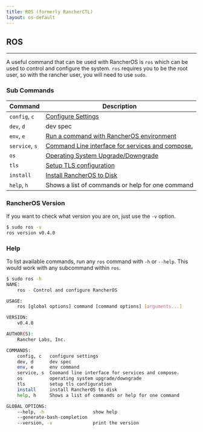 ```yaml
---
title: ROS (formerly RancherCTL)
layout: os-default
---
```


## ROS
---

A useful command that can be used with RancherOS is `ros` which can be used to control and configure the system. `ros` requires you to be the root user, so with the rancher user, you will need to use `sudo`.

### Sub Commands

| Command       | Description                                                                                   |
|---------------|-----------------------------------------------------------------------------------------------|
|`config`, `c`  | [Configure Settings]({{site.baseurl}}/os/rancheros-tools/ros/config/)                         |
|`dev`, `d`     | dev spec
|`env`, `e`     | [Run a command with RancherOS environment]({{site.baseurl}}/os/rancheros-tools/ros/env/)      |
|`service`, `s` | [Command Line interface for services and compose.]({{site.baseurl}}/os/rancheros-tools/ros/service/)                          |
|`os`           | [Operating System Upgrade/Downgrade]({{site.baseurl}}/os/rancheros-tools/ros/os/)             |
|`tls`          | [Setup TLS configuration]({{site.baseurl}}/os/rancheros-tools/ros/tls/)                       |
|`install`      | [Install RancherOS to Disk]({{site.baseurl}}/os/rancheros-tools/ros/install/)                 |
|`help`, `h`    | Shows a list of commands or help for one command                                              |


### RancherOS Version

If you want to check what version you are on, just use the `-v` option.

```sh
$ sudo ros -v
ros version v0.4.0
```

### Help

To list available commands, run any `ros` command with `-h` or `--help`. This would work with any subcommand within `ros`.

```sh
$ sudo ros -h
NAME:
    ros - Control and configure RancherOS

USAGE:
    ros [global options] command [command options] [arguments...]

VERSION:
    v0.4.0

AUTHOR(S): 
    Rancher Labs, Inc.  

COMMANDS:
    config, c   configure settings
    dev, d      dev spec
    env, e      env command
    service, s  Coomand line interface for services and compose.
    os          operating system upgrade/downgrade
    tls         setup tls configuration
    install     install RancherOS to disk
    help, h     Shows a list of commands or help for one command

GLOBAL OPTIONS:
    --help, -h                  show help
    --generate-bash-completion	
    --version, -v               print the version
```
